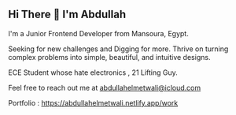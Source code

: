 ## Hi There 👋 I'm Abdullah
I'm a Junior Frontend Developer from Mansoura, Egypt.

Seeking for new challenges and Digging for more. Thrive on turning complex problems into simple, beautiful, and intuitive designs.

ECE Student whose hate electronics , 21 Lifting Guy.

Feel free to reach out me at abdullahelmetwali@icloud.com

Portfolio : https://abdullahelmetwali.netlify.app/work

